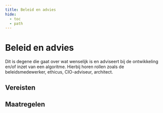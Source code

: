 ```yaml
---
title: Beleid en advies
hide:
  - toc
  - path
---
```

# Beleid en advies
Dit is degene die gaat over wat wenselijk is en adviseert bij de ontwikkeling en/of inzet van een algoritme. Hierbij horen rollen zoals de beleidsmedewerker, ethicus, CIO-adviseur, architect.

## Vereisten

<!-- list_vereisten rollen/beleid-en-advies no-rol no-levenscyclus no-search no-onderwerp -->

## Maatregelen

<!-- list_maatregelen rollen/beleid-en-advies no-rol no-levenscyclus no-search no-onderwerp -->
